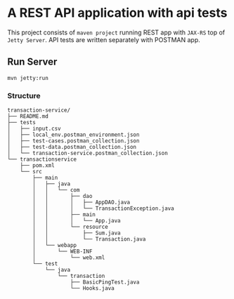 # A REST API application with api tests
This project consists of `maven project` running REST app with `JAX-RS` top of `Jetty Server`. API tests are written separately with POSTMAN app. 

## Run Server
```
mvn jetty:run
```

### Structure

```
transaction-service/
├── README.md
├── tests
│   ├── input.csv
│   ├── local_env.postman_environment.json
│   ├── test-cases.postman_collection.json
│   ├── test-data.postman_collection.json
│   └── transaction-service.postman_collection.json
└── transactionservice
    ├── pom.xml
    └── src
        ├── main
        │   ├── java
        │   │   └── com
        │   │       ├── dao
        │   │       │   ├── AppDAO.java
        │   │       │   └── TransactionException.java
        │   │       ├── main
        │   │       │   └── App.java
        │   │       └── resource
        │   │           ├── Sum.java
        │   │           └── Transaction.java
        │   └── webapp
        │       └── WEB-INF
        │           └── web.xml
        └── test
            └── java
                └── transaction
                    ├── BasicPingTest.java
                    └── Hooks.java
```
